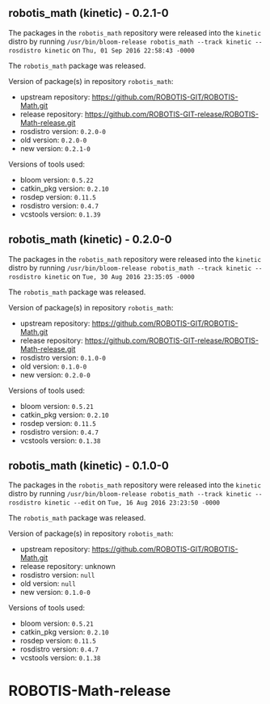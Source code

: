 ## robotis_math (kinetic) - 0.2.1-0

The packages in the `robotis_math` repository were released into the `kinetic` distro by running `/usr/bin/bloom-release robotis_math --track kinetic --rosdistro kinetic` on `Thu, 01 Sep 2016 22:58:43 -0000`

The `robotis_math` package was released.

Version of package(s) in repository `robotis_math`:

- upstream repository: https://github.com/ROBOTIS-GIT/ROBOTIS-Math.git
- release repository: https://github.com/ROBOTIS-GIT-release/ROBOTIS-Math-release.git
- rosdistro version: `0.2.0-0`
- old version: `0.2.0-0`
- new version: `0.2.1-0`

Versions of tools used:

- bloom version: `0.5.22`
- catkin_pkg version: `0.2.10`
- rosdep version: `0.11.5`
- rosdistro version: `0.4.7`
- vcstools version: `0.1.39`


## robotis_math (kinetic) - 0.2.0-0

The packages in the `robotis_math` repository were released into the `kinetic` distro by running `/usr/bin/bloom-release robotis_math --track kinetic --rosdistro kinetic` on `Tue, 30 Aug 2016 23:35:05 -0000`

The `robotis_math` package was released.

Version of package(s) in repository `robotis_math`:

- upstream repository: https://github.com/ROBOTIS-GIT/ROBOTIS-Math.git
- release repository: https://github.com/ROBOTIS-GIT-release/ROBOTIS-Math-release.git
- rosdistro version: `0.1.0-0`
- old version: `0.1.0-0`
- new version: `0.2.0-0`

Versions of tools used:

- bloom version: `0.5.21`
- catkin_pkg version: `0.2.10`
- rosdep version: `0.11.5`
- rosdistro version: `0.4.7`
- vcstools version: `0.1.38`


## robotis_math (kinetic) - 0.1.0-0

The packages in the `robotis_math` repository were released into the `kinetic` distro by running `/usr/bin/bloom-release robotis_math --track kinetic --rosdistro kinetic --edit` on `Tue, 16 Aug 2016 23:23:50 -0000`

The `robotis_math` package was released.

Version of package(s) in repository `robotis_math`:

- upstream repository: https://github.com/ROBOTIS-GIT/ROBOTIS-Math.git
- release repository: unknown
- rosdistro version: `null`
- old version: `null`
- new version: `0.1.0-0`

Versions of tools used:

- bloom version: `0.5.21`
- catkin_pkg version: `0.2.10`
- rosdep version: `0.11.5`
- rosdistro version: `0.4.7`
- vcstools version: `0.1.38`


# ROBOTIS-Math-release